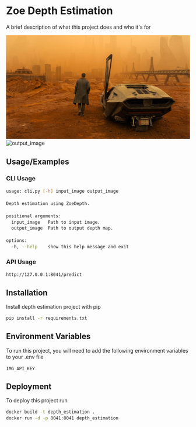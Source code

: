 
# Zoe Depth Estimation

A brief description of what this project does and who it's for



![input_image](https://github.com/erentorlak/Depth_Estimation/blob/main/example/input_image.jpg)
![output_image](https://github.com/erentorlak/Depth_Estimation/blob/main/example/output_image.jpg)



## Usage/Examples

### CLI Usage
```bash
usage: cli.py [-h] input_image output_image

Depth estimation using ZoeDepth.

positional arguments:
  input_image   Path to input image.
  output_image  Path to output depth map.

options:
  -h, --help    show this help message and exit
```
### API Usage

```
http://127.0.0.1:8041/predict
```

## Installation

Install depth estimation project with pip

```bash
pip install -r requirements.txt
```
    
## Environment Variables

To run this project, you will need to add the following environment variables to your .env file

`IMG_API_KEY`

## Deployment

To deploy this project run

```bash
docker build -t depth_estimation .
docker run -d -p 8041:8041 depth_estimation
```


